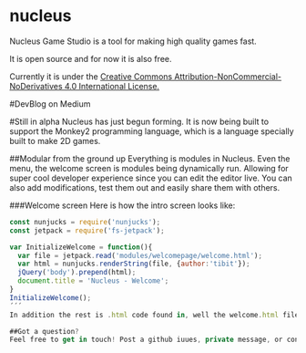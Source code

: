# nucleus
Nucleus Game Studio is a tool for making high quality games fast.

It is open source and for now it is also free.

Currently it is under the [Creative Commons Attribution-NonCommercial-NoDerivatives 4.0 International License.]( http://creativecommons.org/licenses/by-nc-nd/4.0/)

#DevBlog on Medium


#Still in alpha
Nucleus has just begun forming. It is now being built to support the Monkey2 programming language, which is a language specially built to make 2D games.

##Modular from the ground up
Everything is modules in Nucleus. Even the menu, the welcome screen is modules being dynamically run. Allowing for super cool developer experience since you can edit the editor live. You can also add modifications, test them out and easily share them with others.

###Welcome screen
Here is how the intro screen looks like:
```javascript
const nunjucks = require('nunjucks');
const jetpack = require('fs-jetpack');

var InitializeWelcome = function(){
  var file = jetpack.read('modules/welcomepage/welcome.html');
  var html = nunjucks.renderString(file, {author:'tibit'});
  jQuery('body').prepend(html);
  document.title = 'Nucleus - Welcome';
}
InitializeWelcome();
´´´
In addition the rest is .html code found in, well the welcome.html file :)

##Got a question?
Feel free to get in touch! Post a github iuues, private message, or contact me on medium.
